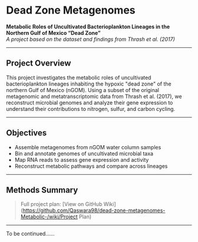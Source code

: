 # Dead Zone Metagenomes

**Metabolic Roles of Uncultivated Bacterioplankton Lineages in the Northern Gulf of Mexico “Dead Zone”**  
_A project based on the dataset and findings from Thrash et al. (2017)_

---

## Project Overview

This project investigates the metabolic roles of uncultivated bacterioplankton lineages inhabiting the hypoxic "dead zone" of the northern Gulf of Mexico (nGOM). Using a subset of the original metagenomic and metatranscriptomic data from Thrash et al. (2017), we reconstruct microbial genomes and analyze their gene expression to understand their contributions to nitrogen, sulfur, and carbon cycling.

---

## Objectives

- Assemble metagenomes from nGOM water column samples
- Bin and annotate genomes of uncultivated microbial taxa
- Map RNA reads to assess gene expression and activity
- Reconstruct metabolic pathways and compare across lineages

---

## Methods Summary


> Full project plan: [View on GitHub Wiki](https://github.com/Qaswara98/dead-zone-metagenomes-Metabolic-/wiki/Project Plan)

---
To be continued...... 
